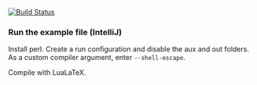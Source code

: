 [![Build Status](https://travis-ci.com/slideclimb/rubiks-notes.svg?branch=master)](https://travis-ci.com/slideclimb/rubiks-notes)

### Run the example file (IntelliJ)

Install perl.
Create a run configuration and disable the aux and out folders.
As a custom compiler argument, enter `--shell-escape`.

Compile with LuaLaTeX.
